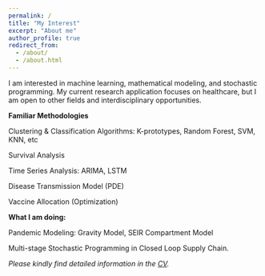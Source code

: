 ```yaml
---
permalink: /
title: "My Interest"
excerpt: "About me"
author_profile: true
redirect_from: 
  - /about/
  - /about.html
---
```


I am interested in machine learning, mathematical modeling, and stochastic programming. My current research application focuses on healthcare, but I am open to other fields and interdisciplinary opportunities.

**Familiar Methodologies**

Clustering & Classification Algorithms: K-prototypes, Random Forest, SVM, KNN, etc

Survival Analysis

Time Series Analysis: ARIMA, LSTM

Disease Transmission Model (PDE)

Vaccine Allocation (Optimization)

**What I am doing:**

Pandemic Modeling: Gravity Model, SEIR Compartment Model

Multi-stage Stochastic Programming in Closed Loop Supply Chain.


*Please kindly find detailed information in the <a href="https://kuofuliu.github.io/images/0918Kuofu%20Liu_CV.pdf">CV</a>.*
